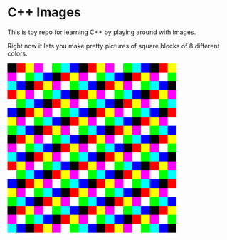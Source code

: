 # C++ Images

This is toy repo for learning C++ by playing around with images.

Right now it lets you make pretty pictures of square blocks of 8 different colors.

![](./keep/first-squares.png)
